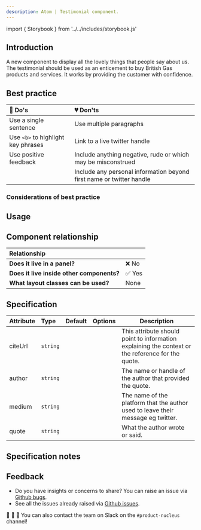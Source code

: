 ```yaml
---
description: Atom | Testimonial component.
---
```


import { Storybook } from '../../includes/storybook.js'

## Introduction

A new component to display all the lovely things that people say about us. The testimonial should be used as an enticement to buy British Gas products and services. It works by providing the customer with confidence.

## Best practice

| 💚 Do's | 💔 Don'ts |
| :---  | :---  |
| Use a single sentence | Use multiple paragraphs |
| Use `<b>` to highlight key phrases | Link to a live twitter handle |
| Use positive feedback | Include anything negative, rude or which may be misconstrued  |
| | Include any personal information beyond first name or twitter handle |

### Considerations of best practice


## Usage

<Storybook story="ns-testimonial--standard"></Storybook>

## Component relationship

| **Relationship**|  |
| :---  | :--- |
| **Does it live in a panel?** | ❌ No |
| **Does it live inside other components?** | ✅ Yes |
| **What layout classes can be used?** | None |

## Specification

| Attribute | Type | Default | Options | Description |
| :--- | :--- | :--- | :--- |-------------|
| citeUrl | `string` |  |  | This attribute should point to information explaining the context or the reference for the quote. |
| author | `string` |  |  | The name or handle of the author that provided the quote. |
| medium | `string` |  |  | The name of the platform that the author used to leave their message eg twitter.|
| quote | `string` |  |  | What the author wrote or said. |

## Specification notes


## Feedback

* Do you have insights or concerns to share? You can raise an issue via [Github bugs](https://github.com/ConnectedHomes/nucleus/issues/new?assignees=&labels=Bug&template=a--bug-report.md&title=[bug]%20[ns-testimonial]).
* See all the issues already raised via [Github issues](https://github.com/connectedHomes/nucleus/issues?utf8=%E2%9C%93&q=is%3Aopen+is%3Aissue+label%3ABug+[ns-testimonial]).

💩 🎉 🦄 You can also contact the team on Slack on the `#product-nucleus` channel!
